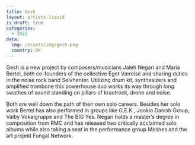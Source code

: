 ```yaml
---
title: Gesh
layout: artists.liquid
is_draft: true
categories:
  - 2022
data:
  img: /assets/img/gesh.png
  country: DK
---
```


<p>Gesh is a new project by composers/musicians Jaleh Negari and Maria Bertel, both co-founders of the collective Eget Værelse and sharing duties in the noise rock band Selvhenter. Utilizing drum kit, synthesizers and amplified trombone this powerhouse duo works its way through long swathes of sound standing on pillars of krautrock, drone and noise.</p>

<p>Both are well down the path of their own solo careers. Besides her solo work Bertel has also performed in groups like G.E.K., Jooklo Danish Group, Valby Vokalgruppe and The BIG Yes. Negari holds a master’s degree in composition from RMC and has released two critically acclaimed solo albums while also taking a seat in the performance group Meshes and the art projekt Fungal Network. 
</p>
